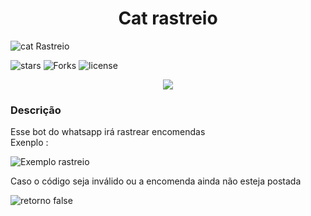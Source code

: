 <h1 align="center"> Cat rastreio </h1>

![cat Rastreio](https://telegra.ph/file/239a3f8ad4cc7a24c5b54.jpg)

![stars ](https://img.shields.io/github/stars/danzok/catRastreio)
![ Forks ](https://img.shields.io/github/forks/danzok/catRastreio)
![license](https://img.shields.io/github/license/danzok/catRastreio)
<p align="center">
<img src="http://img.shields.io/static/v1?label=STATUS&message=EM%20DESENVOLVIMENTO&color=GREEN&style=for-the-badge"/>
</p>

<h3>Descrição</h3>
Esse bot do whatsapp irá rastrear encomendas <br>
Exenplo : 

![Exemplo rastreio ](https://telegra.ph/file/557f92228d7f1b46ab578.png)

Caso o código seja inválido ou a encomenda ainda não esteja postada 

![retorno false]()
